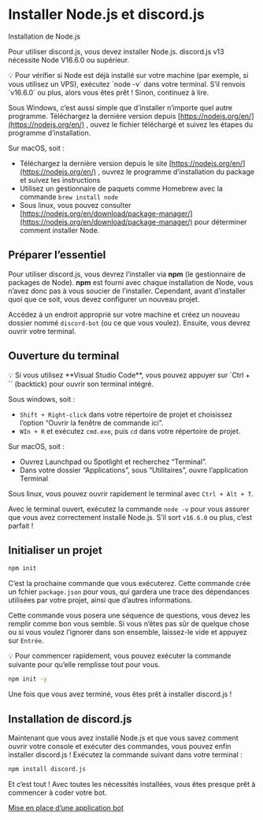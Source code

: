 # Installer Node.js et discord.js

Installation de Node.js

Pour utiliser discord.js, vous devez installer Node.js. discord.js v13 nécessite Node V16.6.0 ou supérieur.

<aside>
💡 Pour vérifier si Node est déjà installé sur votre machine (par exemple, si vous utilisez un VPS), exécutez `node -v` dans votre terminal. S’il renvois `v16.6.0` ou plus, alors vous êtes prêt ! Sinon, continuez à lire.

</aside>

Sous Windows, c’est aussi simple que d’installer n’importe quel autre programme. Téléchargez la dernière version depuis [https://nodejs.org/en/](https://nodejs.org/en/) , ouvez le fichier téléchargé et suivez les étapes du programme d’installation.

Sur macOS, soit :

- Téléchargez la dernière version depuis le site [https://nodejs.org/en/](https://nodejs.org/en/) , ouvrez le programme d’installation du package et suivez les instructions
- Utilisez un gestionnaire de paquets comme Homebrew avec la commande `brew install node`
- Sous linux, vous pouvez consulter [https://nodejs.org/en/download/package-manager/](https://nodejs.org/en/download/package-manager/) pour déterminer comment installer Node.

## Préparer l’essentiel

Pour utiliser discord.js, vous devrez l’installer via **npm** (le gestionnaire de packages de Node). **npm** est fourni avec chaque installation de Node, vous n’avez donc pas à vous soucier de l’installer. Cependant, avant d’installer quoi que ce soit, vous devez configurer un nouveau projet.

Accédez à un endroit approprié sur votre machine et créez un nouveau dossier nommé `discord-bot` (ou ce que vous voulez). Ensuite, vous devrez ouvrir votre terminal.

## Ouverture du terminal

<aside>
💡 Si vous utilisez **Visual Studio Code**, vous pouvez appuyer sur `Ctrl + `` (backtick) pour ouvrir son terminal intégré.

</aside>

Sous windows, soit :

- `Shift + Right-click` dans votre répertoire de projet et choisissez l’option “Ouvrir la fenêtre de commande ici”.
- `WIn + R` et exécutez `cmd.exe`, puis `cd` dans votre répertoire de projet.

Sur macOS, soit :

- Ouvrez Launchpad ou Spotlight et recherchez “Terminal”.
- Dans votre dossier “Applications”, sous “Utilitaires”, ouvre l’application Terminal

Sous linux, vous pouvez ouvrir rapidement le terminal avec `Ctrl + Alt + T`.

Avec le terminal ouvert, exécutez la commande `node -v` pour vous assurer que vous avez correctement installé Node.js. S’il sort `v16.6.0` ou plus, c’est parfait !

## Initialiser un projet

```bash
npm init
```

C’est la prochaine commande que vous exécuterez. Cette commande crée un fchier `package.json` pour vous, qui gardera une trace des dépendances utilisées par votre projet, ainsi que d’autres informations.

Cette  commande vous posera une séquence de questions, vous devez les remplir comme bon vous semble. Si vous n’êtes pas sûr de quelque chose ou si vous voulez l’ignorer dans son ensemble, laissez-le vide et appuyez sur `Entrée`.

<aside>
💡 Pour commencer rapidement, vous pouvez exécuter la commande suivante pour qu’elle remplisse tout pour vous.

</aside>

```bash
npm init -y
```

Une fois que vous avez terminé, vous êtes prêt à installer discord.js !

## Installation de discord.js

Maintenant que vous avez installé Node.js et que vous savez comment ouvrir votre console et exécuter des commandes, vous pouvez enfin installer discord.js ! Exécutez la commande suivant dans votre terminal :

```bash
npm install discord.js
```

Et c’est tout ! Avec toutes les nécessités installées, vous êtes presque prêt à commencer à coder votre bot.

[Mise en place d’une application bot](Mise%20en%20place%20d%E2%80%99une%20application%20bot%2007431bb5076d45d0a104d7af6cefdec9.md)